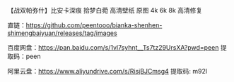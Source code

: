 【战双帕弥什】比安卡深痕 拾梦白菀 高清壁纸 原图 4k 6k 8k 高清修复

直链：https://github.com/peentooo/bianka-shenhen-shimengbaiyuan/releases/tag/images

百度网盘：https://pan.baidu.com/s/1vl7syhnt__Ts7tz29UrsXA?pwd=peen 
提取码：peen

阿里云盘：https://www.aliyundrive.com/s/RisjBJCmsg4
提取码: m92l
